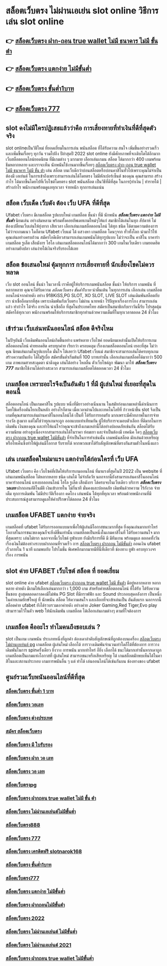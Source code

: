 # สล็อตเว็บตรง ไม่ผ่านเอเย่น  slot online  วิธีการเล่น slot online 

## 👉 [สล็อตเว็บตรง ฝาก-ถอน true wallet ไม่มี ธนาคาร ไม่มี ขั้น ต่ํา](https://m.gamblerape.com/login?action=login)
## 👉 [สล็อตเว็บตรง แตกง่าย ไม่มีขั้นต่ำ](https://m.gamblerape.com/login?action=register)
## 👉 [สล็อตเว็บตรง ขั้นต่ำ1บาท](https://www.gamblerape.com/)
## 👉 [สล็อตเว็บตรง 777](https://m.gamblerape.com/login?action=login)

##  slot  คงไม่มีใครปฏิเสธแล้วว่าคือ การเสี่ยงทายที่ทำเงินที่ดีที่สุดตัวจริง

 slot onlineเป็นวิธีใหม่  ที่ยอดเยี่ยมในการเล่น พนันสล็อต ที่ได้รับความ สนใจ  เพิ่มขึ้นอย่างรวดเร็ว และเพิ่มขึ้นเรื่อยๆ ทุกวัน รวมไปถึง ปีล่าสุดปี 2022 slot online ยังมีศักยภาพที่จะเติบโตได้อีกมาก เว็บสล็อตออนไลน์ยอดนิยม ที่มีเกมต่าง ๆ มากมาย เลือกเล่นเกมน สล็อต ได้มากกว่า 400 เกมพร้อมธีมหลากหลาย และเราจะเห็น นักพนันใช้งานมากขึ้นเรื่อยๆ [สล็อตเว็บตรง ฝาก-ถอน true wallet ไม่มี ธนาคาร ไม่มี ขั้น ต่ํา](https://m.gamblerape.com/login?action=register) เล่น สล็อต บนเว็บดีกว่าบ่อนสล็อตหรือบ่อนคาสิโนทั่วไปเพราะคุณไม่จำเป็นต้องมี เอเย่นต์ ในการเข้าถึงเพราะสามารถเล่นได้โดยตรง ไม่มีหักเปอร์เซ็นต์ ของคุณ คุณสามารถ สร้างกำไร ได้มากขึ้นโดยไปที่เว็บไซต์โดยตรง slot พนันสล็อต เป็นวิธีที่ดีที่สุด ในการ{ทำเงิน | ทำรายได้ | สร้างกำไร พนักงานพร้อมดูแลทุกเวลา จ่ายหนัก ทุกการเล่นแน่น

##  สล็อต  เว็บเด็ด เว็บดัง ต้อง  เว็บ UFA ที่ดีที่สุด

Ufabet เว็บตรง มีเกมสล็อต รูปแบบใหม่ เกมสล็อต ชั้นนำ ที่มี นักพนัน ***สล็อตเว็บตรง แตกง่าย ไม่มีขั้นต่ำ*** นิยมเล่น อย่างล้มหลาม พร้อมทั้งคอยอัพเดทเกมใหม่ๆให้แก่ สมาชิกได้เล่นในทุก สัปดาห์   ไม่ต้องเปลี่ยนเว็บเล่นให้ยุ่งยาก เสียเวลา เลือกเล่นเกมสล็อตออนไลน์ ได้ทุก ชนิด ได้ตามความต้องการ  ไม่ว่าจะเกมแนว ใดก็ตาม  Ufabet เว็บแม่ ได้ แสวงหา เกมสล็อต โดนๆจาก ทั่วทั้งโลก นำมาไว้ให้คุณเล่นอย่างครบถ้วน  สมัครไอดีเดียวสามารถเล่นเกมพนันได้ทุกรูปแบบ ไม่ว่าจะเป็น คาสิโน บาคาร่า เกมสล็อต  รูเล็ต เสือมังกร ไฮโล เล่นเกมสล็อตออนไลน์ได้มากกว่า 300 เกมในเว็บเดียว เกมยอดฮิตอย่างเกมยิงปลา เล่นง่ายได้เงินจริงรับรองได้เลย


## สล็อต   ข้อเสนอใหม่  คุ้มทุกการ การเสี่ยงทายที่ นักเสี่ยงโชคไม่ควรพลาด

เว็บ  slot ออนไลน์  ชั้นนำ ในเวลานี้ เราคือผู้ให้บริการเกมพนันสล็อต ชั้นนำ   ให้บริการ เกมพนัน ที่หลากหลาย คุณจะได้รับความ *สล็อตเว็บตรง ขั้นต่ำ1บาท* น่าตื่นเต้น ในทุกการเล่น เลือกเล่น เกมสล็อตออนไลน์จากค่ายดัง อย่าง 918KiSS,PG SLOT, XO SLOT, LIVE SLOT  เล่นเดิมพันสล็อตกับเรา  น่าเชื่อถือมากที่สุด เพราะเดิมพันกับเว็บตรง ไม่ผ่าน นายหน้า ไร้ปัญหาเรื่องการโกง  สามารถเล่นแล้ว ทำกำไร ได้จริง การเงิน น่าเชือถือ ที่สุดในประเทศไทย สมัครเป็นสมาชิกกับเราวันนี้รับ  โปรสุดคุ้ม สมัครได้ทุกเวลา พนักงานพร้อมให้บริการสมาชิกทุกท่านด้วยความเต็มที่ในทุกเวลาตลอด 24 ชั่วโมง


##  เข้าร่วม  เว็บเล่นพนันออนไลน์ สล็อต  ดีจริงไหม

 ในปัจุบันมี เว็บเดิมพันออนไลน์เกิดขึ้นอย่าง แพร่หลาย  เว็บไซค์ ยอดนิยมเหล่านั้นเปิดให้บริการเกมสล็อตออนไลน์  ค่ายยอดฮิต ครบทุกค่าย  เรียกว่า ครอบคลุม เรื่องเกมสล็อตออนไลน์ เยอะที่สุด ไม่ว่าคุณ นิยมเล่นเกมในรูปแบบใด  มั่นใจ ได้เลยว่า  Ufabet เว็บแม่  สมาชิกจะสามารถเล่นได้ครบทุกเกม สร้างความบันเทิง ได้ไม่รู้เบื่อ สมัครขั้นต่ำเริ่มต้นที่ 100 บาทเท่านั้น เลือกเล่นเกมสล็อตได้มากว่า 500 เกม ภาพเกมสวยสะดุดตา น่าดึงดูด เล่นได้อย่าง ไหลลื่น ตัวเว็บไซค์ถูก พัฒนา มาให้ ***สล็อตเว็บตรง 777*** สมาชิกใช้งานได้อย่างสะดวก สามารถเล่นเกมสล็อตได้ตลอดเวลา 24 ชั่วโมง

##  เกมสล็อต เพราะอะไรจึงเป็นอันดับ 1  ที่มี ผู้เล่นใหม่ ที่เยอะที่สุดในตอนนี้

 สล็อตออนไลน์ เป็นเกมคาสิโน รูปแบบ หนึ่งที่มียาวอย่างเนิ่นนาน  ในสมัยก่อนเกมเหล่านี้ดำเนินการโดยใช้เครื่องคันโยกเป็นหลัก อย่างไรก็ตาม เมื่อเวลาผ่านไปและเทคโนโลยีที่ ก้าวหน้าขึ้น slot จึงเป็นเกมที่คุณสามารถเล่นผ่านคาสิโนออนไลน์ได้ เป็นที่ ได้รับการยอมรับ มากเพราะมีศักยภาพในการจ่ายรางวัล สูงมาก แต่ไม่ใช่ว่าทุกเกมจะถูก ออกแบบเท่าเทียมกัน ผู้ให้บริการจะมอบตัวเลือก ที่ดีมากในการเดิมพัน เงินของคุณ และทำให้แน่ใจว่าคุณจะเข้าถึงเกมเหล่านี้ได้อย่างปลอดภัยเช่นกัน สล็อตได้รับความนิยม อย่างสูงเนื่องจากสามารถเล่นได้ในราคา ย่อมเยา และจำเป็นต้องมี เทคนิค ใดๆ [สล็อตเว็บตรง ฝากถอน true wallet ไม่มีขั้นต่ํา](https://m.gamblerape.com/login?action=register) ที่จำเป็นในการทำเช่นนั้น เกมพนันสล็อต มักเล่นด้วยเหรียญหรือโทเค็นซึ่งทำให้ผู้เล่นมีโอกาส รับรายได้ หากพวกเขาได้รับสัญลักษณ์ที่ตรงกันสามตัวในหนึ่งแถว


## เล่น เกมสล็อตใหม่มาแรง แตกง่ายได้ก่อนใครที่  เว็บ UFA

Ufabet เว็บตรง  คือ เว็บไซค์ที่เปิดให้บริการเกมออนไลน์ ที่มาแรงที่สุดในปี 2022 เป็น website ที่เล่นเกมพนันสล็อต ได้หลากหลาย ชนิด  เล่นได้ ไม่จำกัดวัย นอกจากนี้ยังสามารถเล่นคาสิโนออนไลน์ บาคาร่าออนไลน์ แทงบอลออนไลน์ ไฮโล รูเล็ต เสือมังกร ได้ครบจบในเว็บเดียว บริการ ***สล็อตเว็บตรง วอเลท*** ฝากถอนอัติโนมัติ  เงินเข้าภายใน ไม่กี่นาที  มั่นคงและปลอดภัย เดิมพันด้วยความ ไร้กังวล จ่ายเต็ม ทุกการเดิมพัน ไม่มีประวัติเรื่องกา คดโกง  เล่นพนัน ได้ทุกที่ทุกเวลา พร้อมด้วยพนักงานที่มีประสบการณ์สูงสามารถดูแลให้คำปรึกษาได้ตลอด 24 ชั่วโมง


##  เกมสล็อต UFABET แตกง่าย จ่ายจริง

 เกมสล็อตที่  ufabet   ได้รับการออกแบบมาเพื่อให้ผู้เล่นมีโอกาสชนะมากที่สุด ยิ่งคุณเล่นมากเท่าไหร่ โอกาสในการชนะของคุณก็จะยิ่งดีขึ้นเท่านั้น  เกมสล็อตเป็นหนึ่งในเกมคาสิโนที่  ได้รับความสนใจ มากที่สุดเพราะ เล่นไม่ยาก  นอกจากนี้เว็บไชต์ ยูฟ่าเบท  ยังมีบริการที่ดี มี มีทีมงาน พร้อมดูแล ตลอดทั้งวัน   เรื่องเงินไม่ต้องห่วงระบบฝากถอนที่รวดเร็ว    การ [สล็อตเว็บตรง ฝากถอน ไม่มีขั้นต่ำ](https://www.gamblerape.com/) ถอนเงิน ufabet เร็วภายใน 1 นาที แถมพบกับ โปรโมชั่น  พิเศษอีกมากมายมีที่นี้ที่เดียวที่ ช่องทาง ยูฟ่า  ครบทุกวงจรเรื่อง การพนัน 


##   slot  ค่าย  UFABET เว็บไซต์  สล็อต ที่ ยอดเยี่ยม 

 slot online  ค่าย  ufabet [สล็อตเว็บตรง ฝากถอน true wallet ไม่มี ขั้นต่ํา](https://www.gamblerape.com/)  มีอยู่หลากหลาย  หลากหลาย  ค่ายดัง มีเกมให้เลือกเล่นมากกว่า เ 1,000 เกม สำหรับค่ายสล็อตออนไลน์ ที่ได้รับ ได้รับความชื่นชอบ สูงสุดตลอดกาลคงมีไม่พ้น PG Slot ที่มีกราฟฟิก และ Sound ประกอบสุดอลังการ เป็นหนึ่งในค่ายเกมยักษ์ใหญ่ ที่ นักพนัน  สล็อต ให้ความสนใจ  และเลือกที่จะเข้าเล่นเป็น อันดับแรก  นอกจากนี้ สล็อตค่าย ufabet ยังได้รวบรวมเอาค่ายดัง อย่างค่าย Joker Gaming,Red Tiger,Evo play เข้ามารวมไว้ในตัว web  ให้นักเดิมพัน  เกมสล็อต ได้เลือกเล่นเกมต่างๆ ตามที่ใจต้องการ  

##  เกมสล็อต คืออะไร ทำไมคนถึงชอบเล่น ?

 slot เป็นเกม เกมพนัน ประเภทหนึ่งที่ลูกค้า ต้องเดาลำดับสัญลักษณ์ที่ถูกต้องบนเครื่อง [สล็อตเว็บตรง ไม่ผ่านเอเย่นต์ pg](https://m.gamblerape.com/login?action=register) เกมสล็อต  ผู้เล่นใหม่  เลือกได้   การวางเดิมพันจำนวนเท่าใดก็ได้ที่ต้องการ  การวางเดิมพันในการ spinครั้งเดียว ยิ่งวาง  การพนัน มากเท่าไหร่ ก็ยิ่ง เลือกได้ ชนะได้มากเท่านั้นหากเดาถูก  เกมสล็อตเป็นเกมแห่งโอกาสที่ ผู้เล่นใหม่ สามารถชนะหรือเสียเหรียญ ได้  เกมสล็อตมักพบเห็นได้ในคาสิโนและสถานประกอบ  เกมการพนันอื่น ๆ แต่ ทำได้ เล่นออนไลน์ได้เช่นกันบน ช่องทางของ ufabet 


## ศูนย์รวมเว็บพนันออนไลน์ที่ดีที่สุด

### [สล็อตเว็บตรง ขั้นต่ำ 1 บาท](https://atom.io/themes/สมัครเว็บตรง%20สล็อต123%20SLOTXO%20เว็บพนันสล็อตออนไลน์อันดับ%201)
### [สล็อตเว็บตรง วอเลท](https://atom.io/themes/สมัครเว็บตรง%20สล็อต%20xo%20เครดิตฟรี%20PGSlot%20JokerSlot%20เครดิดฟรี)
### [สล็อตเว็บตรง ต่างประเทศ](https://atom.io/themes/สมัครเว็บตรง%20สล็อต%20ยืนยัน%20otp%20รับเครดิตฟรี%2050%20เว็บสล็อตออนไลน์ใหม่มาแรง%20แจกเครดิตฟรี%20สล็อตแตกง่าย%20สล็อตpg)
### [สมัคร สล็อตเว็บตรง](https://atom.io/themes/สมัครเว็บตรง%20true%20wallet%20สล็อต%20ฝาก10รับ100%20วอ%20เลท%20เว็บสล็อตออนไลน์ใหม่มาแรง%20แจกเครดิตฟรี%20สล็อตแตกง่าย%20สล็อตpg)
### [สล็อตเว็บตรง มี ใบรับรอง](https://atom.io/themes/สมัครเว็บตรง%20สล็อตpg%20PG%20Slot%20เว็บพนันสล็อตออนไลน์อันดับ%201)
### [สล็อตเว็บตรง ฝาก วอ เลท](https://atom.io/themes/สมัครเว็บตรง%20สล็อต%20เว็บตรง%20ยุโรป%20SLOTXO%20เว็บพนันสล็อตออนไลน์อันดับ%201)
### [สล็อตเว็บตรง วอ เลท](https://atom.io/themes/สมัครเว็บตรง%20สล็อต%20เครดิตฟรี%20ไม่ต้องฝากก่อน%20ไม่ต้องแชร์%20PG%20Slot%20เว็บพนันสล็อตออนไลน์อันดับ%201)
### [สล็อตเว็บตรงpg](https://atom.io/themes/สมัครเว็บตรง%20สล็อต%20เว็บตรงไม่ผ่านเอเย่นต์%202021%20PGSlot%20JokerSlot%20เครดิดฟรี)
### [สล็อตเว็บตรง ฝากถอน true wallet ไม่มี ขั้น ต่ํา](https://atom.io/themes/สมัครเว็บตรง%20สล็อต888%20สล็อตออนไลน์%20PGSLOT%20สล็อตแตกง่าย%20สล็อตpg)
### [สล็อตเว็บตรง ไม่ผ่านเอเย่นต์ไม่มีขั้นต่ำ](https://atom.io/themes/สมัครเว็บตรง%20สล็อต%20ฝาก-ถอน%20true%20wallet%20ไม่มี%20บัญชีธนาคาร%20เว็บสล็อตออนไลน์ใหม่มาแรง%20เกมส์สล็อตออนไลน์%20สล็อตแตกง่าย%20สล็อตpg)
### [สล็อตเว็บตรง888](https://atom.io/themes/สมัครเว็บตรง%20สล็อต%20777%20เว็บตรง%20PG%20Slot%20เว็บพนันสล็อตออนไลน์อันดับ%201)
### [สล็อตเว็บตรง 777](https://atom.io/themes/สมัครเว็บตรง%20slotxo%20สล็อต%20ฝาก20รับ100%20เว็บสล็อตออนไลน์ใหม่มาแรง%20แจกเครดิตฟรี%20สล็อตแตกง่าย%20สล็อตpg)
### [สล็อตเว็บตรง เครดิตฟรี slotnarok168](https://atom.io/themes/สมัครเว็บตรง%20สล็อต%20โอน%20ผ่าน%20วอ%20เลท%20ไม่มีขั้นต่ำ%20เว็บสล็อตออนไลน์%20PGSLOT%20สล็อตแตกง่าย%20สล็อตpg)
### [สล็อตเว็บตรง ขั้นต่ำ1บาท](https://atom.io/themes/สมัครเว็บตรง%20สล็อต%20เว็บตรงไม่ผ่านเอเย่นต์%202021%20เว็บสล็อตออนไลน์%20PGSLOT%20สล็อตแตกง่าย%20สล็อตpg)
### [สล็อตเว็บตรง777](https://atom.io/themes/สมัครเว็บตรง%20เข้า%20สู่ระบบ%20สล็อต%20666%20สล็อตออนไลน์%20PGSLOT%20สล็อตแตกง่าย%20สล็อตpg%202022)
### [สล็อตเว็บตรง แตกง่าย ไม่มีขั้นต่ำ](https://atom.io/themes/สมัครเว็บตรง%20เว็บ%20สล็อต%20แตก%20ง่าย%202021%20ฝาก%20ถอน%20ไม่มี%20ขั้น%20ต่ํา%20SLOTXO%20เว็บพนันสล็อตออนไลน์อันดับ%201)
### [สล็อตเว็บตรง ฝากถอนไม่มีขั้นต่ํา](https://atom.io/themes/สมัครเว็บตรง%20สล็อต%20168%20PG%20Slot%20เว็บพนันสล็อตออนไลน์อันดับ%201)
### [สล็อตเว็บตรง 2022](https://atom.io/themes/สมัครเว็บตรง%20สล็อต%20เครดิตฟรี%2050%20ไม่ต้องฝากก่อน%20ไม่ต้องแชร์%20สล็อตออนไลน์%20PGSLOT%20สล็อตแตกง่าย%20สล็อตpg%202022)
### [สล็อตเว็บตรง ไม่ผ่านเอเย่นต์ ไม่มีขั้นต่ำ](https://atom.io/themes/สมัครเว็บตรง%20สล็อต%20เครดิตฟรี%20ไม่มี%20เงื่อนไข%20PG%20Slot%20เว็บพนันสล็อตออนไลน์อันดับ%201)
### [สล็อตเว็บตรง ไม่ผ่านเอเย่นต์ 2021](https://atom.io/themes/สมัครเว็บตรง%20สล็อต%20โอน%20ผ่าน%20วอ%20เลท%20ไม่มีขั้น%20ต่ํา%202021%20PGSlot%20JokerSlot%20เครดิดฟรี)
### [สล็อตเว็บตรง ฝากถอน true wallet ไม่มีขั้นต่ำ](https://atom.io/themes/สมัครเว็บตรง%20member%20login%20สล็อต%20เว็บสล็อตออนไลน์%20PGSLOT%20สล็อตแตกง่าย%20สล็อตpg)